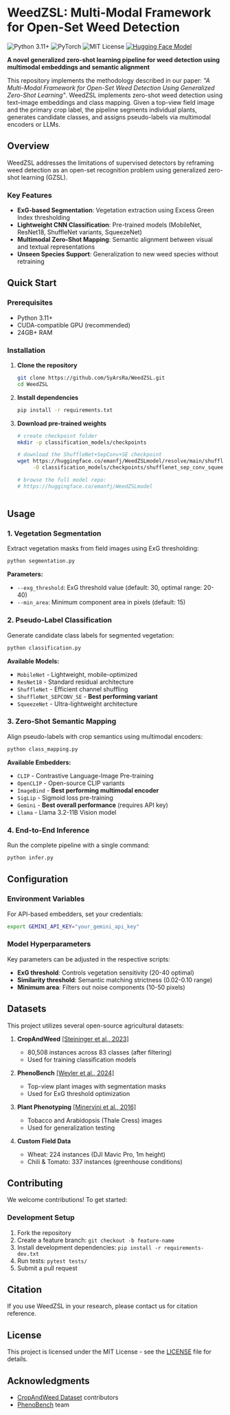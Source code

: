 # WeedZSL: Multi-Modal Framework for Open-Set Weed Detection

![Python 3.11+](https://img.shields.io/badge/python-3.11%2B-blue) ![PyTorch](https://img.shields.io/badge/pytorch-2.7%2B-red) ![MIT License](https://img.shields.io/badge/license-MIT-green) [![Hugging Face Model](https://img.shields.io/badge/huggingface-emanfj%2FWeedZSLmodel-orange)](https://huggingface.co/emanfj/WeedZSLmodel)


**A novel generalized zero-shot learning pipeline for weed detection using multimodal embeddings and semantic alignment**

This repository implements the methodology described in our paper: *"A Multi-Modal Framework for Open-Set Weed Detection Using Generalized Zero-Shot Learning"*. WeedZSL implements zero-shot weed detection using text–image embeddings and class mapping. Given a top-view field image and the primary crop label, the pipeline segments individual plants, generates candidate classes, and assigns pseudo-labels via multimodal encoders or LLMs.





## Overview

WeedZSL addresses the limitations of supervised detectors by reframing weed detection as an open-set recognition problem using generalized zero-shot learning (GZSL).

### Key Features

- **ExG-based Segmentation**: Vegetation extraction using Excess Green Index thresholding
- **Lightweight CNN Classification**: Pre-trained models (MobileNet, ResNet18, ShuffleNet variants, SqueezeNet)
- **Multimodal Zero-Shot Mapping**: Semantic alignment between visual and textual representations
- **Unseen Species Support**: Generalization to new weed species without retraining




## Quick Start

### Prerequisites

- Python 3.11+
- CUDA-compatible GPU (recommended)
- 24GB+ RAM

### Installation

1. **Clone the repository**
   ```bash
   git clone https://github.com/SyArsRa/WeedZSL.git
   cd WeedZSL
   ```

2. **Install dependencies**
   ```bash
   pip install -r requirements.txt
   ```
   
3. **Download pre-trained weights**
   ```bash
   # create checkpoint folder
   mkdir -p classification_models/checkpoints

   # download the ShuffleNet+SepConv+SE checkpoint
   wget https://huggingface.co/emanfj/WeedZSLmodel/resolve/main/shufflenet_sep_conv_squeeze_excitation.pt \
        -O classification_models/checkpoints/shufflenet_sep_conv_squeeze_excitation.pt

   # browse the full model repo:
   # https://huggingface.co/emanfj/WeedZSLmodel



## Usage

### 1. Vegetation Segmentation

Extract vegetation masks from field images using ExG thresholding:

```bash
python segmentation.py 
```

**Parameters:**
- `--exg_threshold`: ExG threshold value (default: 30, optimal range: 20-40)
- `--min_area`: Minimum component area in pixels (default: 15)

### 2. Pseudo-Label Classification

Generate candidate class labels for segmented vegetation:

```bash
python classification.py 
```

**Available Models:**
- `MobileNet` - Lightweight, mobile-optimized
- `ResNet18` - Standard residual architecture
- `ShuffleNet` - Efficient channel shuffling
- `ShuffleNet_SEPCONV_SE` - **Best performing variant**
- `SqueezeNet` - Ultra-lightweight architecture

### 3. Zero-Shot Semantic Mapping

Align pseudo-labels with crop semantics using multimodal encoders:

```bash
python class_mapping.py 
```

**Available Embedders:**
- `CLIP` - Contrastive Language-Image Pre-training
- `OpenCLIP` - Open-source CLIP variants
- `ImageBind` - **Best performing multimodal encoder**
- `SigLip` - Sigmoid loss pre-training
- `Gemini` - **Best overall performance** (requires API key)
- `Llama` - Llama 3.2-11B Vision model

### 4. End-to-End Inference

Run the complete pipeline with a single command:

```bash
python infer.py 
```

## Configuration

### Environment Variables

For API-based embedders, set your credentials:

```bash
export GEMINI_API_KEY="your_gemini_api_key"
```

### Model Hyperparameters

Key parameters can be adjusted in the respective scripts:

- **ExG threshold**: Controls vegetation sensitivity (20-40 optimal)
- **Similarity threshold**: Semantic matching strictness (0.02-0.10 range)
- **Minimum area**: Filters out noise components (10-50 pixels)


## Datasets

This project utilizes several open-source agricultural datasets:

1. **CropAndWeed** [[Steininger et al., 2023]](https://github.com/cropandweed/cropandweed-dataset)
   - 80,508 instances across 83 classes (after filtering)
   - Used for training classification models

2. **PhenoBench** [[Weyler et al., 2024]](https://www.phenobench.org/)
   - Top-view plant images with segmentation masks
   - Used for ExG threshold optimization

3. **Plant Phenotyping** [[Minervini et al., 2016]](https://www.plant-phenotyping.org/datasets)
   - Tobacco and Arabidopsis (Thale Cress) images
   - Used for generalization testing

4. **Custom Field Data**
   - Wheat: 224 instances (DJI Mavic Pro, 1m height)
   - Chili & Tomato: 337 instances (greenhouse conditions)



## Contributing

We welcome contributions! To get started:

### Development Setup

1. Fork the repository
2. Create a feature branch: `git checkout -b feature-name`
3. Install development dependencies: `pip install -r requirements-dev.txt`
4. Run tests: `pytest tests/`
5. Submit a pull request



## Citation

If you use WeedZSL in your research, please contact us for citation reference.




## License

This project is licensed under the MIT License - see the [LICENSE](LICENSE) file for details.



## Acknowledgments

- [CropAndWeed Dataset](https://github.com/cropandweed/cropandweed-dataset) contributors
- [PhenoBench](https://www.phenobench.org/) team
